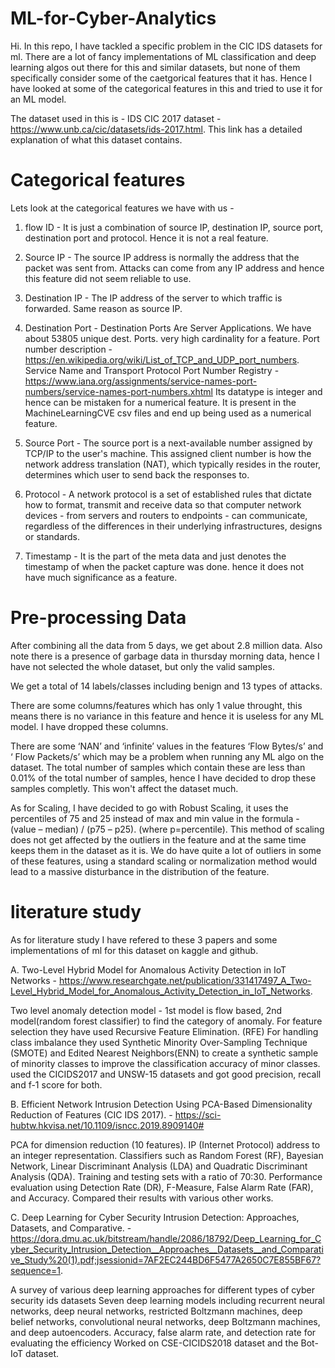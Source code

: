 # ML-for-Cyber-Analytics

Hi. 
In this repo, I have tackled a specific problem in the CIC IDS datasets for ml. There are a lot of fancy implementations of ML classification and deep learning algos out there for this and similar datasets, but none of them specifically consider some of the caetgorical features that it has. 
Hence I have looked at some of the categorical features in this and tried to use it for an ML model.

The dataset used in this is - IDS CIC 2017 dataset - https://www.unb.ca/cic/datasets/ids-2017.html. This link has a detailed explanation of what this dataset contains.

# Categorical features
Lets look at the categorical features we have with us - 
1. flow ID - It is just a combination of source IP, destination IP, source port, destination port and protocol. Hence it is not a real feature.

2. Source IP - The source IP address is normally the address that the packet was sent from. Attacks can come from any IP address and hence this feature did not seem reliable to use.

3. Destination IP - The IP address of the server to which traffic is forwarded. Same reason as source IP.

4. Destination Port - Destination Ports Are Server Applications. We have about 53805 unique dest. Ports. very high cardinality for a feature. 
Port number description - https://en.wikipedia.org/wiki/List_of_TCP_and_UDP_port_numbers.
Service Name and Transport Protocol Port Number Registry - https://www.iana.org/assignments/service-names-port-numbers/service-names-port-numbers.xhtml
Its datatype is integer and hence can be mistaken for a numerical feature. It is present in the MachineLearningCVE csv files and end up being used as a numerical feature.

5. Source Port - The source port is a next-available number assigned by TCP/IP to the user's machine. This assigned client number is how the network address translation (NAT), which typically resides in the router, determines which user to send back the responses to.

6. Protocol - A network protocol is a set of established rules that dictate how to format, transmit and receive data so that computer network devices - from servers and routers to endpoints - can communicate, regardless of the differences in their underlying infrastructures, designs or standards.

7. Timestamp - It is the part of the meta data and just denotes the timestamp of when the packet capture was done. hence it does not have much significance as a feature. 










# Pre-processing Data

After combining all the data from 5 days, we get about 2.8 million data. Also note there is a presence of garbage data in thursday morning data, hence I have not selected the whole dataset, but only the valid samples. 

We get a total of 14 labels/classes including benign and 13 types of attacks.

There are some columns/features which has only 1 value throught, this means there is no variance in this feature and hence it is useless for any ML model. I have dropped these columns. 

There are some ‘NAN’ and ‘infinite’ values in the features ‘Flow Bytes/s’ and ‘ Flow Packets/s’ which may be a problem when running any ML algo on the dataset.
The total number of samples which contain these are less than 0.01% of the total number of samples, hence I have decided to drop these samples completly. This won't affect the dataset much.

As for Scaling, I have decided to go with Robust Scaling, it uses the percentiles of 75 and 25 instead of max and min value in the formula - (value – median) / (p75 – p25). (where p=percentile). This method of scaling does not get affected by the outliers in the feature and at the same time keeps them in the dataset as it is. We do have quite a lot of outliers in some of these features, using a standard scaling or normalization method would lead to a massive disturbance in the distribution of the feature. 

# literature study
As for literature study I have refered to these 3 papers and some implementations of ml for this dataset on kaggle and github.

A. Two-Level Hybrid Model for Anomalous Activity Detection in IoT Networks - https://www.researchgate.net/publication/331417497_A_Two-Level_Hybrid_Model_for_Anomalous_Activity_Detection_in_IoT_Networks. 

Two level anomaly detection model - 1st model is flow based, 2nd model(random forest classifier) to find the category of anomaly.
For feature selection they have used Recursive Feature Elimination. (RFE)
For handling class imbalance they used Synthetic Minority Over-Sampling Technique (SMOTE) and Edited Nearest Neighbors(ENN) to create a synthetic sample of minority classes to improve the classification accuracy of minor classes.  
used the CICIDS2017 and UNSW-15 datasets and got good precision, recall and f-1 score for both.


B. Efficient Network Intrusion Detection Using PCA-Based Dimensionality Reduction of Features (CIC IDS 2017). - https://sci-hubtw.hkvisa.net/10.1109/isncc.2019.8909140#

PCA for dimension reduction (10 features).
IP (Internet Protocol) address to an integer representation.
Classifiers such as Random Forest (RF), Bayesian Network, Linear Discriminant Analysis (LDA) and Quadratic Discriminant Analysis (QDA). Training and testing sets with a ratio of 70:30.
Performance evaluation using Detection Rate (DR), F-Measure, False Alarm Rate (FAR), and Accuracy.
Compared their results with various other works.



C. Deep Learning for Cyber Security Intrusion Detection: Approaches, Datasets, and Comparative. - https://dora.dmu.ac.uk/bitstream/handle/2086/18792/Deep_Learning_for_Cyber_Security_Intrusion_Detection__Approaches__Datasets__and_Comparative_Study%20(1).pdf;jsessionid=7AF2EC244BD6F5477A2650C7E855BF67?sequence=1. 

A survey of various deep learning approaches for different types of cyber security ids datasets
Seven deep learning models including recurrent neural networks, deep neural networks, restricted Boltzmann machines, deep belief networks, convolutional neural networks, deep Boltzmann machines, and deep autoencoders.
Accuracy, false alarm rate, and detection rate for evaluating the efficiency
Worked on CSE-CICIDS2018 dataset and the Bot-IoT dataset.
